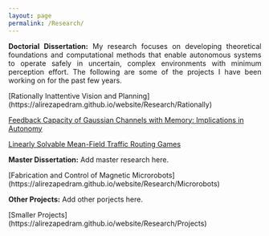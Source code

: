 ```yaml
---
layout: page
permalink: /Research/
---
```

<p align = "justify"> <b>Doctorial Dissertation:</b> My research focuses on developing theoretical foundations and computational methods that enable autonomous systems to operate safely in uncertain, complex environments with minimum perception effort. The following are some of the projects I have been working on for the past few years.</p>
[Rationally Inattentive Vision and Planning](https://alirezapedram.github.io/website/Research/Rationally)

[Feedback Capacity of Gaussian Channels with Memory: Implications in Autonomy](https://alirezapedram.github.io/website/Research/Capacity)

[Linearly Solvable Mean-Field Traffic Routing Games](https://alirezapedram.github.io/website/Research/Meanfield)

<p align = "justify"> <b> Master Dissertation:</b> Add master research here.</p>
[Fabrication and Control of Magnetic Microrobots](https://alirezapedram.github.io/website/Research/Microrobots)

<p align = "justify"> <b> Other Projects:</b> Add other porjects here.</p>
[Smaller Projects](https://alirezapedram.github.io/website/Research/Projects)





